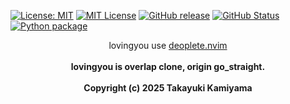 [![License: MIT](https://img.shields.io/badge/License-MIT-yellow.svg)](https://opensource.org/licenses/MIT) [![MIT
License](http://img.shields.io/badge/license-MIT-blue.svg?style=flat)](
LICENSE) [![GitHub release](https://img.shields.io/github/release/takkii/lovingyou.svg?style=flat)](GitHub) [![GitHub Status](https://img.shields.io/github/last-commit/takkii/lovingyou.svg?style=flat)](GitHub) [![Python package](https://github.com/takkii/lovingyou/actions/workflows/python.yml/badge.svg)](https://github.com/takkii/lovingyou/actions/workflows/python.yml)
<br />
<div align="center">
    lovingyou use <a href="https://github.com/Shougo/deoplete.nvim">deoplete.nvim</a>
</div>
<br />
<div align="center">
    <b> lovingyou is  overlap clone, origin go_straight.</b>
</div>
<br />
<div align="center">
    <b> Copyright (c) 2025 Takayuki Kamiyama </b>
</div>
